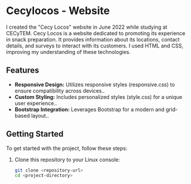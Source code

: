 # Cecylocos - Website

I created the "Cecy Locos" website in June 2022 while studying at CECyTEM. Cecy Locos is a website dedicated to promoting its experience in snack preparation. It provides information about its locations, contact details, and surveys to interact with its customers. I used HTML and CSS, improving my understanding of these technologies.
## Features

- **Responsive Design:** Utilizes responsive styles (responsive.css) to ensure compatibility across devices..
- **Custom Styling:** Includes personalized styles (style.css) for a unique user experience..
- **Bootstrap Integration:**  Leverages Bootstrap for a modern and grid-based layout..


## Getting Started

To get started with the project, follow these steps:

1. Clone this repository to your Linux console:
   ```bash
   git clone <repository-url>
   cd <project-directory>

